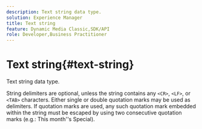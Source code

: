 ```yaml
---
description: Text string data type.
solution: Experience Manager
title: Text string
feature: Dynamic Media Classic,SDK/API
role: Developer,Business Practitioner
---
```


# Text string{#text-string}

Text string data type.

 String delimiters are optional, unless the string contains any `<CR>`, `<LF>`, or `<TAB>` characters. Either single or double quotation marks may be used as delimiters. If quotation marks are used, any such quotation mark embedded within the string must be escaped by using two consecutive quotation marks (e.g.: This month''s Special). 